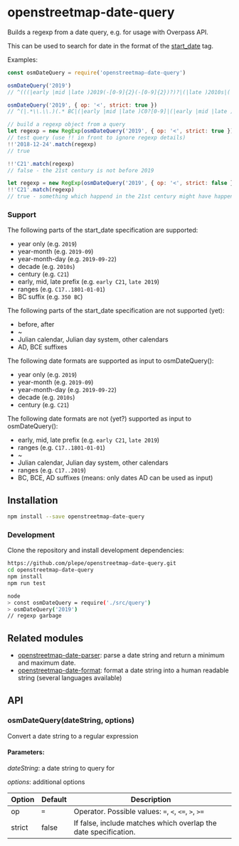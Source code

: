 # openstreetmap-date-query
Builds a regexp from a date query, e.g. for usage with Overpass API.

This can be used to search for date in the format of the [start_date](https://wiki.openstreetmap.org/wiki/Key%3Astart_date) tag.

Examples:
```js
const osmDateQuery = require('openstreetmap-date-query')

osmDateQuery('2019')
// ^(((|early |mid |late )2019(-[0-9]{2}(-[0-9]{2})?)?|(|late )2010s|(|early )C21)|(((|early |mid |late )2019(-[0-9]{2}(-[0-9]{2})?)?|(|late )2010s|(|early )C21)(|\\.\\..*))|((|.*\\.\\.)((|early |mid |late )2019(-[0-9]{2}(-[0-9]{2})?)?|(|late )2010s|(|early )C21)))$

osmDateQuery('2019', { op: '<', strict: true })
// ^(|.*\\.\\.)(.* BC|(|early |mid |late )C0?[0-9]|(|early |mid |late )C[1][0-9]|(|early |mid |late )0?[0-9][0-9](0s|[0-9](-[0-9]{2}(-[0-9]{2})?)?)|(|early |mid |late )[1][0-9][0-9](0s|[0-9](-[0-9]{2}(-[0-9]{2})?)?)|(|early |mid |late )C20|(|early |mid |late )20[0](0s|[0-9](-[0-9]{2}(-[0-9]{2})?)?)|(early |mid )2010s|(|early |mid |late )201[012345678](-[0-9]{2}(-[0-9]{2})?)?)$

// build a regexp object from a query
let regexp = new RegExp(osmDateQuery('2019', { op: '<', strict: true }))
// test query (use !! in front to ignore regexp details)
!!'2018-12-24'.match(regexp)
// true

!!'C21'.match(regexp)
// false - the 21st century is not before 2019

let regexp = new RegExp(osmDateQuery('2019', { op: '<', strict: false }))
!!'C21'.match(regexp)
// true - something which happend in the 21st century might have happened before 2019.
```

### Support
The following parts of the start_date specification are supported:
* year only (e.g. `2019`)
* year-month (e.g. `2019-09`)
* year-month-day (e.g. `2019-09-22`)
* decade (e.g. `2010s`)
* century (e.g. `C21`)
* early, mid, late prefix (e.g. `early C21`, `late 2019`)
* ranges (e.g. `C17..1801-01-01`)
* BC suffix (e.g. `350 BC`)

The following parts of the start_date specification are not supported (yet):
* before, after
* ~
* Julian calendar, Julian day system, other calendars
* AD, BCE suffixes

The following date formats are supported as input to osmDateQuery():
* year only (e.g. `2019`)
* year-month (e.g. `2019-09`)
* year-month-day (e.g. `2019-09-22`)
* decade (e.g. `2010s`)
* century (e.g. `C21`)

The following date formats are not (yet?) supported as input to osmDateQuery():
* early, mid, late prefix (e.g. `early C21`, `late 2019`)
* ranges (e.g. `C17..1801-01-01`)
* ~
* Julian calendar, Julian day system, other calendars
* ranges (e.g. `C17..2019`)
* BC, BCE, AD suffixes (means: only dates AD can be used as input)

## Installation
```sh
npm install --save openstreetmap-date-query
```

### Development
Clone the repository and install development dependencies:
```sh
https://github.com/plepe/openstreetmap-date-query.git
cd openstreetmap-date-query
npm install
npm run test

node
> const osmDateQuery = require('./src/query')
> osmDateQuery('2019')
// regexp garbage
```

## Related modules
* [openstreetmap-date-parser](https://github.com/plepe/openstreetmap-date-parser): parse a date string and return a minimum and maximum date.
* [openstreetmap-date-format](https://github.com/plepe/openstreetmap-date-format): format a date string into a human readable string (several languages available)

## API
### osmDateQuery(dateString, options)
Convert a date string to a regular expression

#### Parameters:
*dateString*: a date string to query for

*options*: additional options

Option | Default | Description
-------|---------|--------------
op     | `=`     | Operator. Possible values: `=`, `<`, `<=`, `>`, `>=`
strict | false   | If false, include matches which overlap the date specification.
